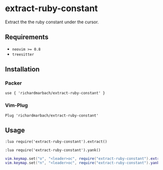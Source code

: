 # extract-ruby-constant

Extract the the ruby constant under the cursor.

## Requirements

- `neovim >= 0.8`
- `treesitter`

## Installation

### Packer

`use { 'richardmarbach/extract-ruby-constant' }`

### Vim-Plug

`Plug 'richardmarbach/extract-ruby-constant'`

## Usage

`:lua require('extract-ruby-constant').extract()`

`:lua require('extract-ruby-constant').yank()`

```lua
vim.keymap.set("o", "<leader>oc", require("extract-ruby-constant").extract)
vim.keymap.set("n", "<leader>oc", require("extract-ruby-constant").yank)
```
